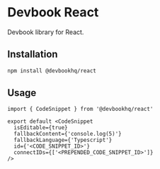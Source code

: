 # Devbook React
Devbook library for React.

## Installation
```sh
npm install @devbookhq/react
```

## Usage

```tsx
import { CodeSnippet } from '@devbookhq/react'

export default <CodeSnippet
  isEditable={true}
  fallbackContent={'console.log(5)'}
  fallbackLanguage={'Typescript'}
  id={'<CODE_SNIPPET_ID>'}
  connectIDs={['<PREPENDED_CODE_SNIPPET_ID>']}
/>
```